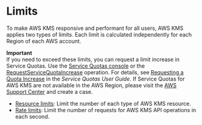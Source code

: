 # Limits<a name="limits"></a>

To make AWS KMS responsive and performant for all users, AWS KMS applies two types of limits\. Each limit is calculated independently for each Region of each AWS account\.

**Important**  
If you need to exceed these limits, you can request a limit increase in Service Quotas\. Use the [Service Quotas console](https://console.aws.amazon.com/servicequotas) or the [RequestServiceQuotaIncrease](https://docs.aws.amazon.com/servicequotas/2019-06-24/apireference/API_RequestServiceQuotaIncrease.html) operation\. For details, see [Requesting a Quota Increase](https://docs.aws.amazon.com/servicequotas/latest/userguide/request-increase.html) in the *Service Quotas User Guide*\. If Service Quotas for AWS KMS are not available in the AWS Region, please visit the [AWS Support Center](https://console.aws.amazon.com/support/home) and create a case\. 
+ [Resource limits](resource-limits.md): Limit the number of each type of AWS KMS resource\. 
+ [Rate limits](requests-per-second.md): Limit the number of requests for AWS KMS API operations in each second\.